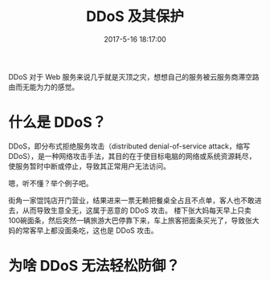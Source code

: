 ﻿---
title: DDoS 及其保护
tags:
  - DDoS
  - Web
categories:
  - 异闻堂
date: 2017-5-16 18:17:00
---

DDoS 对于 Web 服务来说几乎就是灭顶之灾，想想自己的服务被云服务商滞空路由而无能为力的感觉。

<!-- more -->

# 什么是 DDoS？

DDoS，即分布式拒绝服务攻击（distributed denial-of-service attack，缩写 DDoS），是一种网络攻击手法，其目的在于使目标电脑的网络或系统资源耗尽，使服务暂时中断或停止，导致其正常用户无法访问。

嗯，听不懂？举个例子吧。

街角一家馄饨店开门营业，结果进来一票无赖把餐桌全占且不点单，客人也不敢进去，从而导致生意全无，这属于恶意的 DDoS 攻击。
楼下张大妈每天早上只卖100碗面条，然后突然一辆旅游大巴停靠下来，车上旅客把面条买光了，导致张大妈的常客早上都没面条吃，这也是 DDoS 攻击。

# 为啥 DDoS 无法轻松防御？


